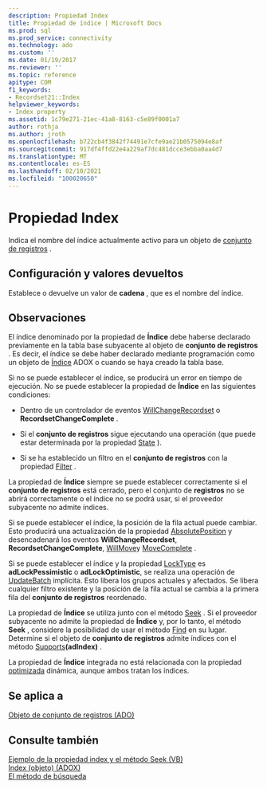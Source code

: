 ```yaml
---
description: Propiedad Index
title: Propiedad de índice | Microsoft Docs
ms.prod: sql
ms.prod_service: connectivity
ms.technology: ado
ms.custom: ''
ms.date: 01/19/2017
ms.reviewer: ''
ms.topic: reference
apitype: COM
f1_keywords:
- Recordset21::Index
helpviewer_keywords:
- Index property
ms.assetid: 1c79e271-21ec-41a8-8163-c5e89f0001a7
author: rothja
ms.author: jroth
ms.openlocfilehash: b722cb4f3842f74491e7cfe9ae21b0575094e8af
ms.sourcegitcommit: 917df4ffd22e4a229af7dc481dcce3ebba0aa4d7
ms.translationtype: MT
ms.contentlocale: es-ES
ms.lasthandoff: 02/10/2021
ms.locfileid: "100020650"
---
```

# <a name="index-property"></a>Propiedad Index
Indica el nombre del índice actualmente activo para un objeto de [conjunto de registros](./recordset-object-ado.md) .  
  
## <a name="settings-and-return-values"></a>Configuración y valores devueltos  
 Establece o devuelve un valor de **cadena** , que es el nombre del índice.  
  
## <a name="remarks"></a>Observaciones  
 El índice denominado por la propiedad de **Índice** debe haberse declarado previamente en la tabla base subyacente al objeto de **conjunto de registros** . Es decir, el índice se debe haber declarado mediante programación como un objeto de [Índice](../adox-api/index-object-adox.md) ADOX o cuando se haya creado la tabla base.  
  
 Si no se puede establecer el índice, se producirá un error en tiempo de ejecución. No se puede establecer la propiedad de **Índice** en las siguientes condiciones:  
  
-   Dentro de un controlador de eventos [WillChangeRecordset](./willchangerecordset-and-recordsetchangecomplete-events-ado.md) o **RecordsetChangeComplete** .  
  
-   Si el **conjunto de registros** sigue ejecutando una operación (que puede estar determinada por la propiedad [State](./state-property-ado.md) ).  
  
-   Si se ha establecido un filtro en el **conjunto de registros** con la propiedad [Filter](./filter-property.md) .  
  
 La propiedad de **Índice** siempre se puede establecer correctamente si el **conjunto de registros** está cerrado, pero el conjunto de **registros** no se abrirá correctamente o el índice no se podrá usar, si el proveedor subyacente no admite índices.  
  
 Si se puede establecer el índice, la posición de la fila actual puede cambiar. Esto producirá una actualización de la propiedad [AbsolutePosition](./absoluteposition-property-ado.md) y desencadenará los eventos **WillChangeRecordset**, **RecordsetChangeComplete**, [WillMove](./willmove-and-movecomplete-events-ado.md)y [MoveComplete](./willmove-and-movecomplete-events-ado.md) .  
  
 Si se puede establecer el índice y la propiedad [LockType](./locktype-property-ado.md) es **adLockPessimistic** o **adLockOptimistic**, se realiza una operación de [UpdateBatch](./updatebatch-method.md) implícita. Esto libera los grupos actuales y afectados. Se libera cualquier filtro existente y la posición de la fila actual se cambia a la primera fila del **conjunto de registros** reordenado.  
  
 La propiedad de **Índice** se utiliza junto con el método [Seek](./seek-method.md) . Si el proveedor subyacente no admite la propiedad de **Índice** y, por lo tanto, el método **Seek** , considere la posibilidad de usar el método [Find](./find-method-ado.md) en su lugar. Determine si el objeto de **conjunto de registros** admite índices con el método [Supports](./supports-method.md)**(adIndex)** .  
  
 La propiedad de **Índice** integrada no está relacionada con la propiedad [optimizada](./optimize-property-dynamic-ado.md) dinámica, aunque ambos tratan los índices.  
  
## <a name="applies-to"></a>Se aplica a  
 [Objeto de conjunto de registros (ADO)](./recordset-object-ado.md)  
  
## <a name="see-also"></a>Consulte también  
 [Ejemplo de la propiedad index y el método Seek (VB)](./seek-method-and-index-property-example-vb.md)   
 [Index (objeto) (ADOX)](../adox-api/index-object-adox.md)   
 [El método de búsqueda](./seek-method.md)